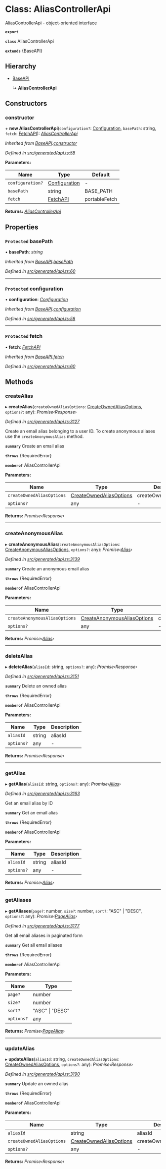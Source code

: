 # Class: AliasControllerApi

AliasControllerApi - object-oriented interface

**`export`** 

**`class`** AliasControllerApi

**`extends`** {BaseAPI}

## Hierarchy

* [BaseAPI](_generated_api_.baseapi.md)

  ↳ **AliasControllerApi**

## Constructors

###  constructor

\+ **new AliasControllerApi**(`configuration?`: [Configuration](_generated_configuration_.configuration.md), `basePath`: string, `fetch`: [FetchAPI](../interfaces/_generated_api_.fetchapi.md)): *[AliasControllerApi](_generated_api_.aliascontrollerapi.md)*

*Inherited from [BaseAPI](_generated_api_.baseapi.md).[constructor](_generated_api_.baseapi.md#constructor)*

*Defined in [src/generated/api.ts:58](https://github.com/mailslurp/mailslurp-client-ts-js/blob/45dbdd8/src/generated/api.ts#L58)*

**Parameters:**

Name | Type | Default |
------ | ------ | ------ |
`configuration?` | [Configuration](_generated_configuration_.configuration.md) | - |
`basePath` | string |  BASE_PATH |
`fetch` | [FetchAPI](../interfaces/_generated_api_.fetchapi.md) |  portableFetch |

**Returns:** *[AliasControllerApi](_generated_api_.aliascontrollerapi.md)*

## Properties

### `Protected` basePath

• **basePath**: *string*

*Inherited from [BaseAPI](_generated_api_.baseapi.md).[basePath](_generated_api_.baseapi.md#protected-basepath)*

*Defined in [src/generated/api.ts:60](https://github.com/mailslurp/mailslurp-client-ts-js/blob/45dbdd8/src/generated/api.ts#L60)*

___

### `Protected` configuration

• **configuration**: *[Configuration](_generated_configuration_.configuration.md)*

*Inherited from [BaseAPI](_generated_api_.baseapi.md).[configuration](_generated_api_.baseapi.md#protected-configuration)*

*Defined in [src/generated/api.ts:58](https://github.com/mailslurp/mailslurp-client-ts-js/blob/45dbdd8/src/generated/api.ts#L58)*

___

### `Protected` fetch

• **fetch**: *[FetchAPI](../interfaces/_generated_api_.fetchapi.md)*

*Inherited from [BaseAPI](_generated_api_.baseapi.md).[fetch](_generated_api_.baseapi.md#protected-fetch)*

*Defined in [src/generated/api.ts:60](https://github.com/mailslurp/mailslurp-client-ts-js/blob/45dbdd8/src/generated/api.ts#L60)*

## Methods

###  createAlias

▸ **createAlias**(`createOwnedAliasOptions`: [CreateOwnedAliasOptions](../interfaces/_generated_api_.createownedaliasoptions.md), `options?`: any): *Promise‹Response›*

*Defined in [src/generated/api.ts:3127](https://github.com/mailslurp/mailslurp-client-ts-js/blob/45dbdd8/src/generated/api.ts#L3127)*

Create an email alias belonging to a user ID. To create anonymous aliases use the `createAnonymousAlias` method.

**`summary`** Create an email alias

**`throws`** {RequiredError}

**`memberof`** AliasControllerApi

**Parameters:**

Name | Type | Description |
------ | ------ | ------ |
`createOwnedAliasOptions` | [CreateOwnedAliasOptions](../interfaces/_generated_api_.createownedaliasoptions.md) | createOwnedAliasOptions |
`options?` | any | - |

**Returns:** *Promise‹Response›*

___

###  createAnonymousAlias

▸ **createAnonymousAlias**(`createAnonymousAliasOptions`: [CreateAnonymousAliasOptions](../interfaces/_generated_api_.createanonymousaliasoptions.md), `options?`: any): *Promise‹[Alias](../interfaces/_generated_api_.alias.md)›*

*Defined in [src/generated/api.ts:3139](https://github.com/mailslurp/mailslurp-client-ts-js/blob/45dbdd8/src/generated/api.ts#L3139)*

**`summary`** Create an anonymous email alias

**`throws`** {RequiredError}

**`memberof`** AliasControllerApi

**Parameters:**

Name | Type | Description |
------ | ------ | ------ |
`createAnonymousAliasOptions` | [CreateAnonymousAliasOptions](../interfaces/_generated_api_.createanonymousaliasoptions.md) | createAnonymousAliasOptions |
`options?` | any | - |

**Returns:** *Promise‹[Alias](../interfaces/_generated_api_.alias.md)›*

___

###  deleteAlias

▸ **deleteAlias**(`aliasId`: string, `options?`: any): *Promise‹Response›*

*Defined in [src/generated/api.ts:3151](https://github.com/mailslurp/mailslurp-client-ts-js/blob/45dbdd8/src/generated/api.ts#L3151)*

**`summary`** Delete an owned alias

**`throws`** {RequiredError}

**`memberof`** AliasControllerApi

**Parameters:**

Name | Type | Description |
------ | ------ | ------ |
`aliasId` | string | aliasId |
`options?` | any | - |

**Returns:** *Promise‹Response›*

___

###  getAlias

▸ **getAlias**(`aliasId`: string, `options?`: any): *Promise‹[Alias](../interfaces/_generated_api_.alias.md)›*

*Defined in [src/generated/api.ts:3163](https://github.com/mailslurp/mailslurp-client-ts-js/blob/45dbdd8/src/generated/api.ts#L3163)*

Get an email alias by ID

**`summary`** Get an email alias

**`throws`** {RequiredError}

**`memberof`** AliasControllerApi

**Parameters:**

Name | Type | Description |
------ | ------ | ------ |
`aliasId` | string | aliasId |
`options?` | any | - |

**Returns:** *Promise‹[Alias](../interfaces/_generated_api_.alias.md)›*

___

###  getAliases

▸ **getAliases**(`page?`: number, `size?`: number, `sort?`: "ASC" | "DESC", `options?`: any): *Promise‹[PageAlias](../interfaces/_generated_api_.pagealias.md)›*

*Defined in [src/generated/api.ts:3177](https://github.com/mailslurp/mailslurp-client-ts-js/blob/45dbdd8/src/generated/api.ts#L3177)*

Get all email aliases in paginated form

**`summary`** Get all email aliases

**`throws`** {RequiredError}

**`memberof`** AliasControllerApi

**Parameters:**

Name | Type |
------ | ------ |
`page?` | number |
`size?` | number |
`sort?` | "ASC" &#124; "DESC" |
`options?` | any |

**Returns:** *Promise‹[PageAlias](../interfaces/_generated_api_.pagealias.md)›*

___

###  updateAlias

▸ **updateAlias**(`aliasId`: string, `createOwnedAliasOptions`: [CreateOwnedAliasOptions](../interfaces/_generated_api_.createownedaliasoptions.md), `options?`: any): *Promise‹Response›*

*Defined in [src/generated/api.ts:3190](https://github.com/mailslurp/mailslurp-client-ts-js/blob/45dbdd8/src/generated/api.ts#L3190)*

**`summary`** Update an owned alias

**`throws`** {RequiredError}

**`memberof`** AliasControllerApi

**Parameters:**

Name | Type | Description |
------ | ------ | ------ |
`aliasId` | string | aliasId |
`createOwnedAliasOptions` | [CreateOwnedAliasOptions](../interfaces/_generated_api_.createownedaliasoptions.md) | createOwnedAliasOptions |
`options?` | any | - |

**Returns:** *Promise‹Response›*
